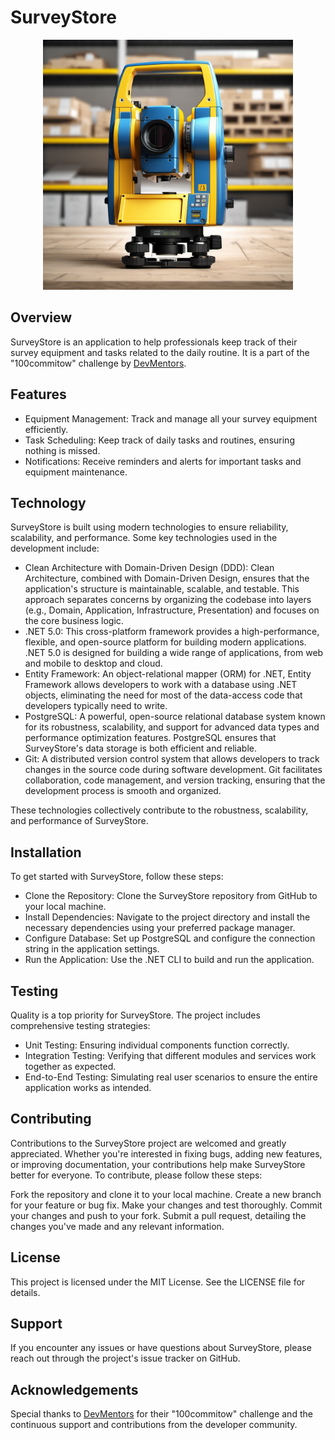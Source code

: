 # SurveyStore

<div align="center">
  <img src="docs/SurveyStore logo.png" width="400" height="400">
</div>

## Overview
SurveyStore is an application to help professionals keep track of their survey equipment and tasks related to the daily routine. It is a part of the "100commitow" challenge by [DevMentors](https://github.com/devmentors).

## Features
- Equipment Management: Track and manage all your survey equipment efficiently.
- Task Scheduling: Keep track of daily tasks and routines, ensuring nothing is missed.
- Notifications: Receive reminders and alerts for important tasks and equipment maintenance.

## Technology
SurveyStore is built using modern technologies to ensure reliability, scalability, and performance. Some key technologies used in the development include:

- Clean Architecture with Domain-Driven Design (DDD): Clean Architecture, combined with Domain-Driven Design, ensures that the application's structure is maintainable, scalable, and testable. This approach separates concerns by organizing the codebase into layers (e.g., Domain, Application, Infrastructure, Presentation) and focuses on the core business logic.
- .NET 5.0: This cross-platform framework provides a high-performance, flexible, and open-source platform for building modern applications. .NET 5.0 is designed for building a wide range of applications, from web and mobile to desktop and cloud.
- Entity Framework: An object-relational mapper (ORM) for .NET, Entity Framework allows developers to work with a database using .NET objects, eliminating the need for most of the data-access code that developers typically need to write.
- PostgreSQL: A powerful, open-source relational database system known for its robustness, scalability, and support for advanced data types and performance optimization features. PostgreSQL ensures that SurveyStore's data storage is both efficient and reliable.
- Git: A distributed version control system that allows developers to track changes in the source code during software development. Git facilitates collaboration, code management, and version tracking, ensuring that the development process is smooth and organized.
  
These technologies collectively contribute to the robustness, scalability, and performance of SurveyStore.

## Installation
To get started with SurveyStore, follow these steps:

- Clone the Repository: Clone the SurveyStore repository from GitHub to your local machine.
- Install Dependencies: Navigate to the project directory and install the necessary dependencies using your preferred package manager.
- Configure Database: Set up PostgreSQL and configure the connection string in the application settings.
- Run the Application: Use the .NET CLI to build and run the application.

## Testing
Quality is a top priority for SurveyStore. The project includes comprehensive testing strategies:

- Unit Testing: Ensuring individual components function correctly.
- Integration Testing: Verifying that different modules and services work together as expected.
- End-to-End Testing: Simulating real user scenarios to ensure the entire application works as intended.

## Contributing
Contributions to the SurveyStore project are welcomed and greatly appreciated. Whether you're interested in fixing bugs, adding new features, or improving documentation, your contributions help make SurveyStore better for everyone. To contribute, please follow these steps:

Fork the repository and clone it to your local machine.
Create a new branch for your feature or bug fix.
Make your changes and test thoroughly.
Commit your changes and push to your fork.
Submit a pull request, detailing the changes you've made and any relevant information.

## License
This project is licensed under the MIT License. See the LICENSE file for details.

## Support
If you encounter any issues or have questions about SurveyStore, please reach out through the project's issue tracker on GitHub.

## Acknowledgements
Special thanks to [DevMentors](https://github.com/devmentors) for their "100commitow" challenge and the continuous support and contributions from the developer community.
